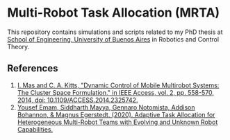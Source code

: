 # Multi-Robot Task Allocation (MRTA)

This repository contains simulations and scripts related to my PhD thesis at [School of Engineering,
University of Buenos Aires][FIUBA] in Robotics and Control Theory.

## References

1. [I. Mas and C. A. Kitts, "Dynamic Control of Mobile Multirobot Systems: The Cluster Space Formulation," in IEEE Access, vol. 2, pp. 558-570, 2014, doi: 10.1109/ACCESS.2014.2325742.][The Cluster Space Formulation]
2. [Yousef Emam, Siddharth Mayya, Gennaro Notomista, Addison Bohannon, & Magnus Egerstedt. (2020). Adaptive Task Allocation for Heterogeneous Multi-Robot Teams with Evolving and Unknown Robot Capabilities.][Adaptive Task Allocation]

[FIUBA]: http://www.fi.uba.ar
[The Cluster Space Formulation]: https://ieeexplore.ieee.org/document/6818372
[Adaptive Task Allocation]: https://arxiv.org/abs/2003.03344
